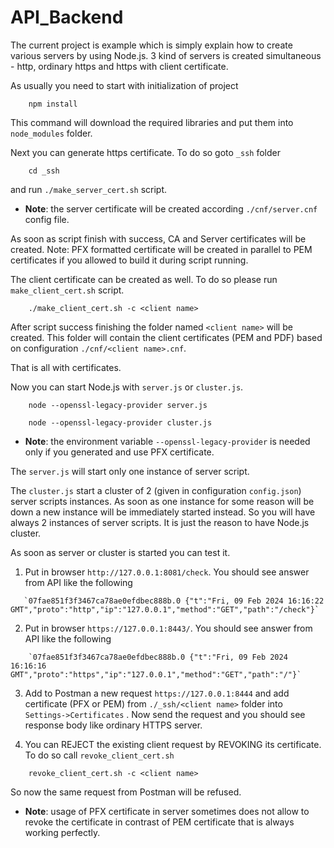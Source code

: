 # API_Backend

The current project is example which is simply explain how to create various servers by using Node.js.
3 kind of servers is created simultaneous - http, ordinary https and https with client certificate.

As usually you need to start with initialization of project
```
    npm install
```
This command will download the required libraries and put them into `node_modules` folder.

Next you can generate https certificate. To do so goto `_ssh` folder
```
    cd _ssh
```
and run `./make_server_cert.sh` script.
- **Note**: the server certificate will be created according `./cnf/server.cnf` config file.

As soon as script finish with success, CA and Server certificates will be created.
Note: PFX formatted certificate will be created in parallel to PEM certificates if you allowed to build it during script running.

The client certificate can be created as well. To do so please run `make_client_cert.sh` script.
```
    ./make_client_cert.sh -c <client name>
```
After script success finishing the folder named `<client name>` will be created. 
This folder will contain the client certificates (PEM and PDF) based on configuration `./cnf/<client name>.cnf`.

That is all with certificates.

Now you can start Node.js with `server.js` or `cluster.js`.
```
    node --openssl-legacy-provider server.js

    node --openssl-legacy-provider cluster.js
```
- **Note**: the environment variable `--openssl-legacy-provider` is needed only if you generated and use PFX certificate.

The `server.js` will start only one instance of server script.

The `cluster.js` start a cluster of 2 (given in configuration `config.json`) server scripts instances. 
As soon as one instance for some reason will be down a new instance will be immediately started instead.
So you will have always 2 instances of server scripts. It is just the reason to have Node.js cluster.

As soon as server or cluster is started you can test it.

1. Put in browser `http://127.0.0.1:8081/check`. You should see answer from API like the following
```
   `07fae851f3f3467ca78ae0efdbec888b.0 {"t":"Fri, 09 Feb 2024 16:16:22 GMT","proto":"http","ip":"127.0.0.1","method":"GET","path":"/check"}`
```
2.  Put in browser `https://127.0.0.1:8443/`. You should see answer from API like the following 
```
    `07fae851f3f3467ca78ae0efdbec888b.0 {"t":"Fri, 09 Feb 2024 16:16:16 GMT","proto":"https","ip":"127.0.0.1","method":"GET","path":"/"}`
```
3. Add to Postman a new request `https://127.0.0.1:8444` 
and add certificate (PFX or PEM) from `./_ssh/<client name>` folder into `Settings->Certificates` .
Now send the request and you should see response body like ordinary HTTPS server.

4. You can REJECT the existing client request by REVOKING its certificate. 
To do so call `revoke_client_cert.sh` 
```
    revoke_client_cert.sh -c <client name>
```
So now the same request from Postman will be refused.


- **Note**: usage of PFX certificate in server sometimes does not allow to revoke the certificate in contrast of PEM certificate that is always working perfectly.

